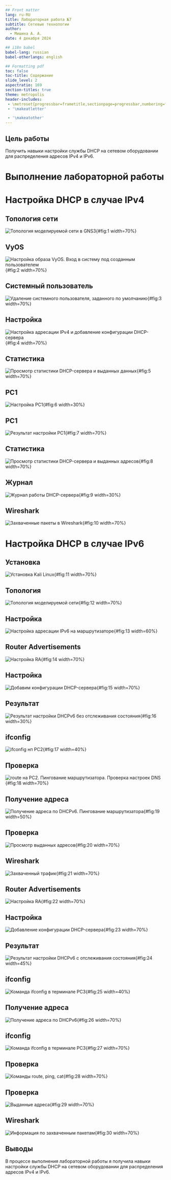 ```yaml
---
## Front matter
lang: ru-RU
title: Лабораторная работа №7
subtitle: Сетевые технологии
author:
  - Мишина А. А.
date: 4 декабря 2024

## i18n babel
babel-lang: russian
babel-otherlangs: english

## Formatting pdf
toc: false
toc-title: Содержание
slide_level: 2
aspectratio: 169
section-titles: true
theme: metropolis
header-includes:
 - \metroset{progressbar=frametitle,sectionpage=progressbar,numbering=fraction}
 - '\makeatletter'

 - '\makeatother'
---
```


## Цель работы

Получить навыки настройки службы DHCP на сетевом оборудовании для распределения адресов IPv4 и IPv6.

# Выполнение лабораторной работы

# Настройка DHCP в случае IPv4

## Топология сети

![Топология моделируемой сети в GNS3](image/1.png){#fig:1 width=70%}

## VyOS

![Настройка образа VyOS. Вход в систему под созданным пользователем](image/2.png){#fig:2 width=70%}

## Системный пользователь

![Удаление системного пользователя, заданного по умолчанию](image/3.png){#fig:3 width=70%}

## Настройка

![Настройка адресации IPv4 и добавление конфигурации DHCP-сервера](image/4.png){#fig:4 width=70%}

## Статистика

![Просмотр статистики DHCP-сервера и выданных данных](image/5.png){#fig:5 width=70%}

## PC1

![Настройка PC1](image/6.png){#fig:6 width=30%}

## PC1

![Результат настройки PC1](image/7.png){#fig:7 width=70%}

## Статистика

![Просмотр статистики DHCP-сервера и выданных адресов](image/8.png){#fig:8 width=70%}

## Журнал

![Журнал работы DHCP-сервера](image/9.png){#fig:9 width=30%}

## Wireshark

![Захваченные пакеты в Wireshark](image/10.png){#fig:10 width=70%}

# Настройка DHCP в случае IPv6

## Установка

![Установка Kali Linux](image/11.png){#fig:11 width=70%}

## Топология

![Топология моделируемой сети](image/12.png){#fig:12 width=70%}

## Настройка

![Настройка адресации IPv6 на маршрутизаторе](image/13.png){#fig:13 width=60%}

## Router Advertisements

![Настройка RA](image/14.png){#fig:14 width=70%}

## Настройка

![Добавим конфигурации DHCP-сервера](image/15.png){#fig:15 width=70%}

## Результат

![Результат настройки DHCPv6 без отслеживания состояния](image/16.png){#fig:16 width=30%}

## ifconfig

![ifconfig нп PC2](image/17.png){#fig:17 width=40%}

## Проверка

![route на PC2. Пингование маршрутизатора. Проверка настроек DNS](image/18.png){#fig:18 width=70%}

## Получение адреса

![Получение адреса по DHCPv6. Пингование маршрутизатора](image/19.png){#fig:19 width=50%}

## Проверка

![Просмотр выданных адресов](image/20.png){#fig:20 width=70%}

## Wireshark

![Захваченный трафик](image/21.png){#fig:21 width=70%}

## Router Advertisements

![Настройка RA](image/22.png){#fig:22 width=70%}

## Настройка

![Добавление конфигурации DHCP-сервера](image/23.png){#fig:23 width=70%}

## Результат

![Результат настройки DHCPv6 с отслеживания состояния](image/24.png){#fig:24 width=45%}

## ifconfig

![Команда ifconfig в терминале PC3](image/25.png){#fig:25 width=40%}

## Получение адреса

![Получение адреса по DHCPv6](image/26.png){#fig:26 width=70%}

## ifconfig

![Команда ifconfig в терминале PC3](image/27.png){#fig:27 width=70%}

## Проверка

![Команды route, ping, cat](image/28.png){#fig:28 width=70%}

## Проверка

![Выданные адреса](image/29.png){#fig:29 width=70%}

## Wireshark

![Информация по захваченным пакетам](image/30.png){#fig:30 width=70%}

## Выводы

В процессе выполнения лабораторной работы я получила навыки настройки службы DHCP на сетевом оборудовании для распределения адресов IPv4 и IPv6.